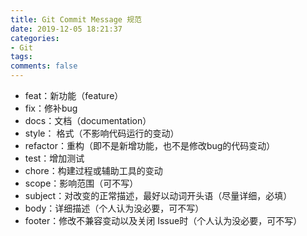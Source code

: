 ```yaml
---
title: Git Commit Message 规范
date: 2019-12-05 18:21:37
categories:
- Git
tags:
comments: false
---
```


<!-- more -->

- feat：新功能（feature）
- fix：修补bug
- docs：文档（documentation）
- style： 格式（不影响代码运行的变动）
- refactor：重构（即不是新增功能，也不是修改bug的代码变动）
- test：增加测试
- chore：构建过程或辅助工具的变动
- scope：影响范围（可不写）
- subject：对改变的正常描述，最好以动词开头语（尽量详细，必填）
- body：详细描述（个人认为没必要，可不写）
- footer：修改不兼容变动以及关闭 Issue时（个人认为没必要，可不写）
